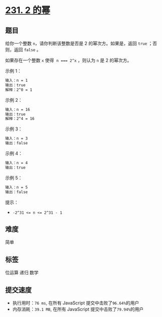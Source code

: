 # [231. 2 的幂](https://leetcode-cn.com/problems/power-of-two/)

## 题目

给你一个整数 `n`，请你判断该整数是否是 2 的幂次方。如果是，返回 `true` ；否则，返回 `false` 。

如果存在一个整数 `x` 使得  `n === 2^x` ，则认为 `n` 是 2 的幂次方。

示例 1：

```txt
输入：n = 1
输出：true
解释：2^0 = 1
```

示例 2：

```txt
输入：n = 16
输出：true
解释：2^4 = 16
```

示例 3：

```txt
输入：n = 3
输出：false
```

示例 4：

```txt
输入：n = 4
输出：true
```

示例 5：

```txt
输入：n = 5
输出：false
```

提示：

- `-2^31 <= n <= 2^31 - 1`

## 难度

简单

## 标签

位运算 递归 数学

## 提交速度

- 执行用时：`76 ms`, 在所有 JavaScript 提交中击败了`96.64%`的用户
- 内存消耗：`39.1 MB`, 在所有 JavaScript 提交中击败了`79.94%`的用户
